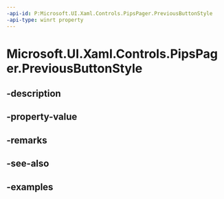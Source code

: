 ```yaml
---
-api-id: P:Microsoft.UI.Xaml.Controls.PipsPager.PreviousButtonStyle
-api-type: winrt property
---
```


# Microsoft.UI.Xaml.Controls.PipsPager.PreviousButtonStyle

<!--
public Windows.UI.Xaml.Style PreviousButtonStyle { get; set; }
-->


## -description

## -property-value

## -remarks

## -see-also

## -examples


